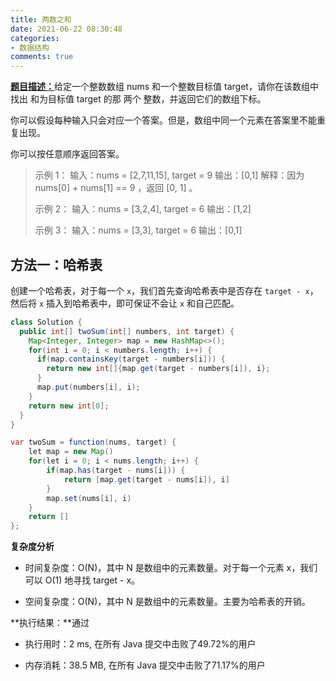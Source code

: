 ```yaml
---
title: 两数之和
date: 2021-06-22 08:30:48
categories:
- 数据结构
comments: true
---
```


[**题目描述：**](https://leetcode-cn.com/problems/two-sum/)给定一个整数数组 nums 和一个整数目标值 target，请你在该数组中找出 和为目标值 target  的那 两个 整数，并返回它们的数组下标。

你可以假设每种输入只会对应一个答案。但是，数组中同一个元素在答案里不能重复出现。

你可以按任意顺序返回答案。

 <!-- more -->

> 示例 1：
> 输入：nums = [2,7,11,15], target = 9
> 输出：[0,1]
> 解释：因为 nums[0] + nums[1] == 9 ，返回 [0, 1] 。
>
> 示例 2：
> 输入：nums = [3,2,4], target = 6
> 输出：[1,2]
>
> 示例 3：
> 输入：nums = [3,3], target = 6
> 输出：[0,1]



## 方法一：哈希表

创建一个哈希表，对于每一个 `x`，我们首先查询哈希表中是否存在 `target - x`，然后将 `x` 插入到哈希表中，即可保证不会让 `x` 和自己匹配。

```java
class Solution {
  public int[] twoSum(int[] numbers, int target) {
    Map<Integer, Integer> map = new HashMap<>();
    for(int i = 0; i < numbers.length; i++) {
      if(map.containsKey(target - numbers[i])) {
        return new int[]{map.get(target - numbers[i]), i};
      }
      map.put(numbers[i], i);
    }
    return new int[0];
  }
}

var twoSum = function(nums, target) {
    let map = new Map()
    for(let i = 0; i < nums.length; i++) {
        if(map.has(target - nums[i])) {
            return [map.get(target - nums[i]), i]
        }
        map.set(nums[i], i)
    }
    return []
};
```

**复杂度分析**

- 时间复杂度：O(N)，其中 N 是数组中的元素数量。对于每一个元素 x，我们可以 O(1) 地寻找 target - x。

- 空间复杂度：O(N)，其中 N 是数组中的元素数量。主要为哈希表的开销。

**执行结果：**通过

- 执行用时：2 ms, 在所有 Java 提交中击败了49.72%的用户

- 内存消耗：38.5 MB, 在所有 Java 提交中击败了71.17%的用户

